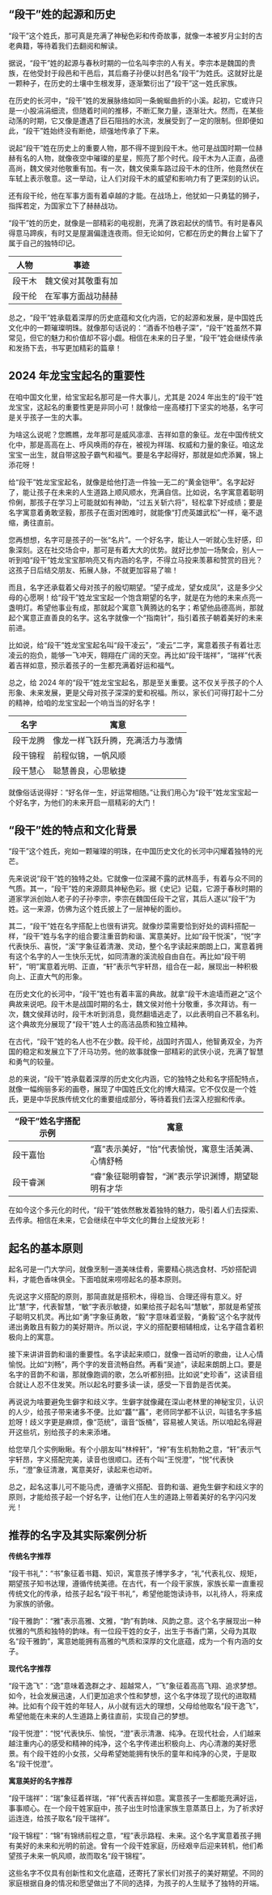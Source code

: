 ## “段干”姓的起源和历史

“段干”这个姓氏，那可真是充满了神秘色彩和传奇故事，就像一本被岁月尘封的古老典籍，等待着我们去翻阅和解读。

据说，“段干”姓的起源与春秋时期的一位名叫李宗的人有关。李宗本是魏国的贵族，在他受封于段邑和干邑后，其后裔子孙便以封邑名“段干”为姓氏。这就好比是一颗种子，在历史的土壤中生根发芽，逐渐繁衍出了“段干”这一姓氏家族。

在历史的长河中，“段干”姓的发展脉络如同一条蜿蜒曲折的小溪。起初，它或许只是一小股涓涓细流，但随着时间的推移，不断汇聚力量，逐渐壮大。然而，在某些动荡的时期，它又像是遭遇了巨石阻挡的水流，发展受到了一定的限制。但即便如此，“段干”姓始终没有断绝，顽强地传承了下来。

说起“段干”姓在历史上的重要人物，那不得不提到段干木。他可是战国时期一位赫赫有名的人物，就像夜空中璀璨的星星，照亮了那个时代。段干木为人正直，品德高尚，魏文侯对他敬重有加。有一次，魏文侯乘车路过段干木的住所，他竟然伏在车轼上表示敬意。这一举动，让人们对段干木的威望和影响力有了更深刻的认识。

还有段干纶，他在军事方面有着卓越的才能。在战场上，他犹如一只勇猛的狮子，指挥若定，为国家立下了赫赫战功。

“段干”姓的历史，就像是一部精彩的电视剧，充满了跌宕起伏的情节。有时是春风得意马蹄疾，有时又是屋漏偏逢连夜雨。但无论如何，它都在历史的舞台上留下了属于自己的独特印记。

|人物|事迹|
|--|--|
|段干木|魏文侯对其敬重有加|
|段干纶|在军事方面战功赫赫|

总之，“段干”姓承载着深厚的历史底蕴和文化内涵，它的起源和发展，是中国姓氏文化中的一颗璀璨明珠。就像那句话说的：“酒香不怕巷子深”，“段干”姓虽然不算常见，但它的魅力和价值却不容小觑。相信在未来的日子里，“段干”姓会继续传承和发扬下去，书写更加精彩的篇章！
## 2024 年龙宝宝起名的重要性

在咱中国文化里，给宝宝起名那可是一件大事儿，尤其是 2024 年出生的“段干”姓龙宝宝，这起名的重要性更是非同小可！就像给一座高楼打下坚实的地基，名字可是关乎孩子一生的大事。

为啥这么说呢？您瞧瞧，龙年那可是威风凛凛、吉祥如意的象征。龙在中国传统文化中，那是高高在上、呼风唤雨的存在，被视为祥瑞、权威和力量的象征。咱这龙宝宝一出生，就自带这股子霸气和福气。要是名字起得好，那就是如虎添翼，锦上添花呀！

给“段干”姓龙宝宝起名，就像是给他打造一件独一无二的“黄金铠甲”。名字起好了，能让孩子在未来的人生道路上顺风顺水，充满自信。比如说，名字寓意着聪明伶俐，那孩子在学习上可能就如有神助，“过五关斩六将”，轻松拿下好成绩；要是名字寓意着勇敢坚毅，那孩子在面对困难时，就能像“打虎英雄武松”一样，毫不退缩，勇往直前。

您再想想，名字可是孩子的一张“名片”。一个好名字，能让人一听就心生好感，印象深刻。这在社交场合中，那可是有着大大的优势。就好比参加一场聚会，别人一听到咱“段干”姓龙宝宝那响亮又有内涵的名字，不得立马投来羡慕和赞赏的目光？这孩子日后结交朋友、拓展人脉，不就更加容易了嘛！

而且，名字还承载着父母对孩子的殷切期望。“望子成龙，望女成凤”，这是多少父母的心愿啊！给“段干”姓龙宝宝起一个饱含期望的名字，就是在为他的未来点亮一盏明灯。希望他事业有成，那就起个寓意飞黄腾达的名字；希望他品德高尚，那就起个寓意正直善良的名字。这名字就像一个“指南针”，指引着孩子朝着美好的未来前进。

比如说，给“段干”姓龙宝宝起名叫“段干凌云”，“凌云”二字，寓意着孩子有着壮志凌云的抱负，能够一飞冲天，翱翔在广阔的天空。再比如“段干瑞祥”，“瑞祥”代表着吉祥如意，预示着孩子的一生都充满着好运和福气。

总之，给 2024 年的“段干”姓龙宝宝起名，那是至关重要。这不仅关乎孩子的个人形象、未来发展，更是父母对孩子深深的爱和祝福。所以，家长们可得打起十二分的精神，给咱的龙宝宝起一个响当当的好名字！

|名字|寓意|
|----|----|
|段干龙腾|像龙一样飞跃升腾，充满活力与激情|
|段干锦程|前程似锦，一帆风顺|
|段干慧心|聪慧善良，心思敏捷|

就像俗话说得好：“好名伴一生，好运常相随。”让我们用心为“段干”姓龙宝宝起一个好名字，为他们的未来开启一扇精彩的大门！ 
## “段干”姓的特点和文化背景

“段干”这个姓氏，宛如一颗璀璨的明珠，在中国历史文化的长河中闪耀着独特的光芒。

先来说说“段干”姓的独特之处。它就像一位深藏不露的武林高手，有着与众不同的气质。其一，“段干”姓的来源颇具神秘色彩。据《史记》记载，它源于春秋时期的道家学派创始人老子的子孙李宗，李宗在魏国任段干之官，其后人遂以“段干”为姓。这一来源，仿佛为这个姓氏披上了一层神秘的面纱。

其二，“段干”姓在名字搭配上也很有讲究。就像炒菜需要恰到好处的调料搭配一样，“段干”姓与名字的组合要注重音韵和谐、寓意美好。比如“段干悦溪”，“悦”字代表快乐、喜悦，“溪”字象征着清澈、灵动，整个名字读起来朗朗上口，寓意着拥有这个名字的人一生快乐无忧，如同清澈的溪流般自由自在。再比如“段干明轩”，“明”寓意着光明、正直，“轩”表示气宇轩昂，组合在一起，展现出一种积极向上、正直大气的形象。

在历史文化的长河中，“段干”姓也有着丰富的典故。就拿“段干木逾墙而避之”这个典故来说吧。段干木是战国时期的名士，魏文侯对他十分敬重，多次拜访。有一次，魏文侯拜访时，段干木听到消息，竟然翻墙逃走了，以此表明自己不慕名利。这个典故充分展现了“段干”姓人士的高洁品质和独立精神。

在古代，“段干”姓的名人也不在少数。段干纶，战国时齐国人，他智勇双全，为齐国的稳定和发展立下了汗马功劳。他的故事就像一部精彩的武侠小说，充满了智慧和勇气的较量。

总的来说，“段干”姓承载着深厚的历史文化内涵，它的独特之处和名字搭配特点，就像一幅绚丽多彩的画卷，展现了中国姓氏文化的博大精深。它不仅仅是一个姓氏，更是中华民族传统文化的重要组成部分，等待着我们去深入挖掘和传承。

|“段干”姓名字搭配示例|寓意|
|----|----|
|段干嘉怡|“嘉”表示美好，“怡”代表愉悦，寓意生活美满、心情舒畅|
|段干睿渊|“睿”象征聪明睿智，“渊”表示学识渊博，期望聪明有才华|

在如今这个多元化的时代，“段干”姓依然散发着独特的魅力，吸引着人们去探索、去传承。相信在未来，它会继续在中华文化的舞台上绽放光彩！ 
## 起名的基本原则

起名可是一门大学问，就像烹制一道美味佳肴，需要精心挑选食材、巧妙搭配调料，才能色香味俱全。下面咱就来唠唠起名的基本原则。

先说这字义搭配的原则，那简直就是搭积木，得稳当、合理还得有意义。好比“慧”字，代表智慧，“敏”字表示敏捷，如果给孩子起名叫“慧敏”，那就是希望孩子聪明又机灵。再比如“勇”字象征勇敢，“毅”字意味着坚毅，“勇毅”这个名字就传递出勇敢且有毅力的美好期许。所以说，字义的搭配要相辅相成，让名字蕴含着积极向上的寓意。

接下来讲讲音韵和谐的重要性。名字读起来顺口，就像一首动听的歌曲，让人心情愉悦。比如“刘畅”，两个字的发音流畅自然。再看“吴迪”，读起来朗朗上口。要是名字的音韵不和谐，那就像跑调的歌，怎么听都别扭。比如说“史珍香”，这读音组合就让人忍不住发笑。所以起名时要多读一读，感受一下音韵是否优美。

再说说为啥要避免生僻字和歧义字。生僻字就像藏在深山老林里的神秘宝贝，认识的人少，给孩子带来诸多不便。比如“龘”“靐”，老师同学都不认识，叫错名字多尴尬呀！歧义字更是麻烦，像“范统”，谐音“饭桶”，容易被人笑话。所以咱起名得避开这些坑，别给孩子的未来添堵。

给您举几个实例瞅瞅。有个小朋友叫“林梓轩”，“梓”有生机勃勃之意，“轩”表示气宇轩昂，字义搭配完美，读音也很顺口。还有个叫“王悦澄”，“悦”代表快乐，“澄”象征清澈，寓意美好，读起来也动听。

总之，起名这事儿可不能马虎，遵循字义搭配、音韵和谐、避免生僻字和歧义字的原则，才能给孩子起一个好名字，让他们在人生的道路上带着美好的名字闪闪发光！ 
## 推荐的名字及其实际案例分析

**传统名字推荐**

“段干书礼”：“书”象征着书籍、知识，寓意孩子博学多才，“礼”代表礼仪、规矩，期望孩子知书达理，遵循传统美德。在古代，有一个段干家族，家族长辈一直重视传统文化的传承，给孩子起名“段干书礼”，希望他能饱读诗书，以礼待人，将来成为家族的骄傲。

“段干雅韵”：“雅”表示高雅、文雅，“韵”有韵味、风韵之意。这个名字展现出一种优雅的气质和独特的韵味。有一位段干姓的女子，出生于书香门第，父母为其取名“段干雅韵”，寓意她能拥有高雅的气质和深厚的文化底蕴，成为一个有内涵的女子。

**现代名字推荐**

“段干逸飞”：“逸”意味着逸群之才、超越常人，“飞”象征着高高飞翔、追求梦想。如今，社会发展迅速，人们更加追求个性和梦想，这个名字体现了现代的进取精神。比如有个段干姓的年轻人，从小就有远大的理想，父母给他取名“段干逸飞”，希望他能在未来的人生道路上勇往直前，实现自己的梦想。

“段干悦澄”：“悦”代表快乐、愉悦，“澄”表示清澈、纯净。在现代社会，人们越来越注重内心的感受和精神的纯净，这个名字传递出积极向上、内心清澈的美好愿景。有个段干姓的小女孩，父母希望她能拥有快乐的童年和纯净的心灵，于是取名“段干悦澄”。

**寓意美好的名字推荐**

“段干瑞祥”：“瑞”象征着祥瑞，“祥”代表吉祥如意。寓意孩子一生都能充满好运，事事顺心。在一个段干姓家庭中，孩子出生时恰逢家族生意蒸蒸日上，为了祈求好运连连，给孩子取名“段干瑞祥”。

“段干锦程”：“锦”有锦绣前程之意，“程”表示路程、未来。这个名字寓意着孩子拥有美好的未来和光明的前途。曾有一个段干姓家庭，历经艰辛后迎来转机，他们希望孩子未来一帆风顺，故而取名“段干锦程”。

这些名字不仅具有创新性和文化底蕴，还寄托了家长们对孩子的美好期望。不同的家庭根据自身的情况和愿望做出了不同的选择，为孩子的人生赋予了独特的开端。 